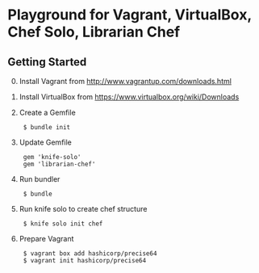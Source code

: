 Playground for Vagrant, VirtualBox, Chef Solo, Librarian Chef
=============================================================

Getting Started
---------------

0. Install Vagrant from http://www.vagrantup.com/downloads.html

0. Install VirtualBox from https://www.virtualbox.org/wiki/Downloads

0. Create a Gemfile

        $ bundle init

0. Update Gemfile

        gem 'knife-solo'
        gem 'librarian-chef'

0. Run bundler

        $ bundle

0. Run knife solo to create chef structure

        $ knife solo init chef

0. Prepare Vagrant

        $ vagrant box add hashicorp/precise64
        $ vagrant init hashicorp/precise64

